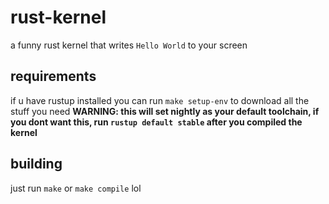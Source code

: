 # rust-kernel
a funny rust kernel that writes `Hello World` to your screen

## requirements
if u have rustup installed you can run `make setup-env` to download all the stuff you need **WARNING: this will set nightly as your default toolchain, if you dont want this, run `rustup default stable` after you compiled the kernel**

## building
just run `make` or `make compile` lol